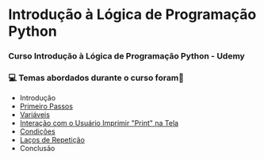 # Introdução à Lógica de Programação Python
### Curso Introdução à Lógica de Programação Python - Udemy
### :computer: Temas abordados durante o curso foram:rocket:
- Introdução
- [Primeiro Passos](https://github.com/romulovieira777/Introducao_a_Logica_de_Programacao_Python/tree/main/Se%C3%A7%C3%A3o%2002%20-%20Primeiro%20Passos)
- [Variáveis](https://github.com/romulovieira777/Introducao_a_Logica_de_Programacao_Python/tree/main/Se%C3%A7%C3%A3o%2003%20-%20Vari%C3%A1veis)
- [Interação com o Usuário Imprimir "Print" na Tela](https://github.com/romulovieira777/Introducao_a_Logica_de_Programacao_Python/tree/main/Se%C3%A7%C3%A3o%2004%20-%20Intera%C3%A7%C3%A3o%20com%20Usu%C3%A1rio%20Imprimir%20na%20Tela)
- [Condições](https://github.com/romulovieira777/Introducao_a_Logica_de_Programacao_Python/tree/main/Se%C3%A7%C3%A3o%2005%20-%20Condi%C3%A7%C3%B5es)
- [Laços de Repetição](https://github.com/romulovieira777/Introducao_a_Logica_de_Programacao_Python/tree/main/Se%C3%A7%C3%A3o%2006%20-%20La%C3%A7os%20de%20Repeti%C3%A7%C3%A3o)
- Conclusão
